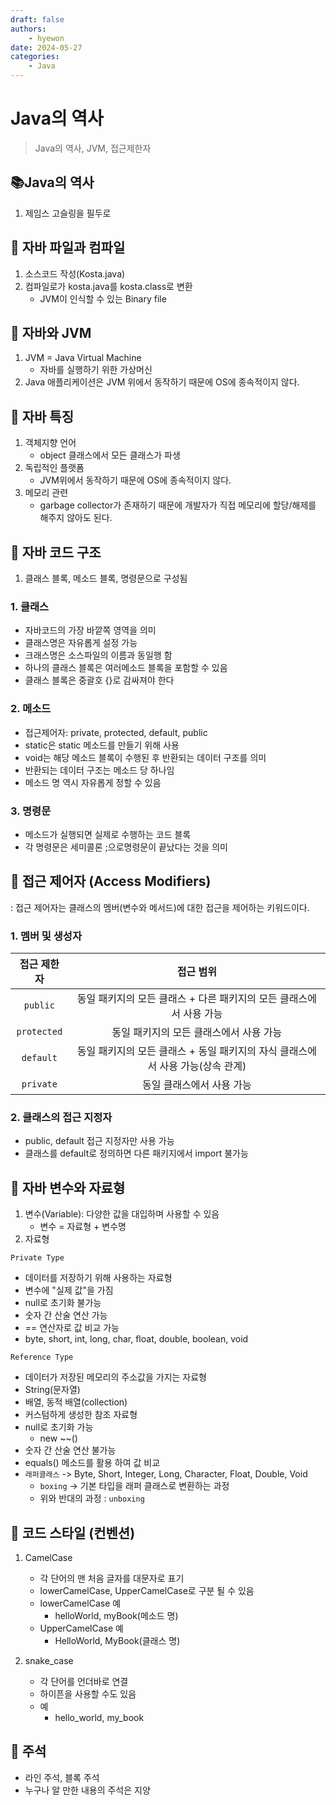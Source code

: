 ```yaml
---
draft: false
authors:
    - hyewon
date: 2024-05-27
categories:
    - Java
---
```


# Java의 역사

> Java의 역사, JVM, 접근제한자

<!-- more -->

## 📚Java의 역사

1. 제임스 고슬링을 필두로

## 📌 자바 파일과 컴파일

1. 소스코드 작성(Kosta.java)
2. 컴파일로가 kosta.java를 kosta.class로 변환
    - JVM이 인식할 수 있는 Binary file

## 📌 자바와 JVM

1. JVM = Java Virtual Machine
    - 자바를 실행하기 위한 가상머신
2. Java 애플리케이션은 JVM 위에서 동작하기 때문에 OS에 종속적이지 않다.

## 📌 자바 특징

1. 객체지향 언어
    - object 클래스에서 모든 클래스가 파생
2. 독립적인 플랫폼
    - JVM위에서 동작하기 때문에 OS에 종속적이지 않다.
3. 메모리 관련
    - garbage collector가 존재하기 때문에 개발자가 직접 메모리에 할당/해제를 해주지 않아도 된다.

## 📌 자바 코드 구조

1. 클래스 블록, 메소드 블록, 명령문으로 구성됨

### 1. 클래스

-   자바코드의 가장 바깥쪽 영역을 의미
-   클래스명은 자유롭게 설정 가능
-   크래스명은 소스파일의 이름과 동일행 함
-   하나의 클래스 블록은 여러메소드 블록을 포함할 수 있음
-   클래스 블록은 중괄호 {}로 감싸져야 한다

### 2. 메소드

-   접근제어자: private, protected, default, public
-   static은 static 메소드를 만들기 위해 사용
-   void는 해당 메소드 블록이 수행된 후 반환되는 데이터 구조를 의미
-   반환되는 데이터 구조는 메소드 당 하나임
-   메소드 명 역시 자유롭게 정할 수 있음

### 3. 명령문

-   메소드가 실행되면 실제로 수행하는 코드 블록
-   각 명령문은 세미콜론 ;으로명령문이 끝났다는 것을 의미

## 📌 접근 제어자 (Access Modifiers)

: 접근 제어자는 클래스의 멤버(변수와 메서드)에 대한 접근을 제어하는 키워드이다.

### 1. 멤버 및 생성자

| 접근 제한자 |                                   접근 범위                                    |
| :---------: | :----------------------------------------------------------------------------: |
|  `public`   |      동일 패키지의 모든 클래스 + 다른 패키지의 모든 클래스에서 사용 가능       |
| `protected` |                    동일 패키지의 모든 클래스에서 사용 가능                     |
|  `default`  | 동일 패키지의 모든 클래스 + 동일 패키지의 자식 클래스에서 사용 가능(상속 관계) |
|  `private`  |                           동일 클래스에서 사용 가능                            |

### 2. 클래스의 접근 지정자

-   public, default 접근 지정자만 사용 가능
-   클래스를 default로 정의하면 다른 패키지에서 import 불가능

## 📌 자바 변수와 자료형

1. 변수(Variable): 다양한 값을 대입하며 사용할 수 있음
    - 변수 = 자료형 + 변수명
2. 자료형

`Private Type`

-   데이터를 저장하기 위해 사용하는 자료형
-   변수에 "실제 값"을 가짐
-   null로 초기화 불가능
-   숫자 간 산술 연산 가능
-   == 연산자로 값 비교 가능
-   byte, short, int, long, char, float, double, boolean, void

`Reference Type`

-   데이터가 저장된 메모리의 주소값을 가지는 자료형
-   String(문자열)
-   배열, 동적 배열(collection)
-   커스텀하게 생성한 참조 자료형
-   null로 초기화 가능
    -   new ~~()
-   숫자 간 산술 연산 불가능
-   equals() 메소드를 활용 하여 값 비교
-   `래퍼클래스` -> Byte, Short, Integer, Long, Character, Float, Double, Void
    -   `boxing` -> 기본 타입을 래퍼 클래스로 변환하는 과정
    -   위와 반대의 과정 : `unboxing`

## 📌 코드 스타일 (컨벤션)

1. CamelCase

    - 각 단어의 맨 처음 글자를 대문자로 표기
    - lowerCamelCase, UpperCamelCase로 구분 될 수 있음
    - lowerCamelCase 예
        - helloWorld, myBook(메소드 명)
    - UpperCamelCase 예
        - HelloWorld, MyBook(클래스 명)

2. snake_case

    - 각 단어를 언더바로 연결
    - 하이픈을 사용할 수도 있음
    - 예
        - hello_world, my_book

## 📌 주석

-   라인 주석, 블록 주석
-   누구나 알 만한 내용의 주석은 지양

<br>
<br>
<br>
